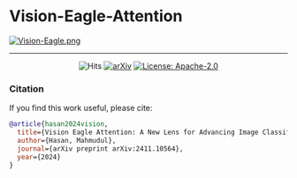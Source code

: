 # Vision-Eagle-Attention
[![Vision-Eagle.png](https://i.postimg.cc/nzbt9g1v/Vision-Eagle.png)](https://postimg.cc/t15cLrwT)
<hr>
<div align="center">

![Hits](https://hits.seeyoufarm.com/api/count/incr/badge.svg?url=https://github.com/MahmudulHasan11085/Vision-Eagle-Attention)
[![arXiv](https://img.shields.io/static/v1?label=arXiv&message=2412.11834&color=B31B1B&logo=arXiv)](https://doi.org/10.48550/arXiv.2411.10564)
[![License: Apache-2.0](https://img.shields.io/badge/License-Apache--2.0-green.svg)](https://opensource.org/licenses/Apache-2.0)
</div>

### Citation

If you find this work useful, please cite:

```bibtex
@article{hasan2024vision,
  title={Vision Eagle Attention: A New Lens for Advancing Image Classification},
  author={Hasan, Mahmudul},
  journal={arXiv preprint arXiv:2411.10564},
  year={2024}
}
```
